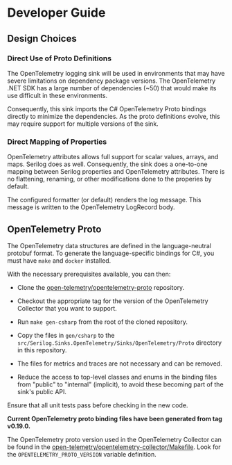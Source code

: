 # Developer Guide

## Design Choices

### Direct Use of Proto Definitions

The OpenTelemetry logging sink will be used in environments that may
have severe limitations on dependency package versions. The
OpenTelemetry .NET SDK has a large number of dependencies (~50) that
would make its use difficult in these environments.

Consequently, this sink imports the C# OpenTelemetry Proto bindings
directly to minimize the dependencies. As the proto definitions
evolve, this may require support for multiple versions of the sink.

### Direct Mapping of Properties

OpenTelemetry attributes allows full support for scalar values,
arrays, and maps. Serilog does as well. Consequently, the sink does a
one-to-one mapping between Serilog properties and OpenTelemetry
attributes. There is no flattening, renaming, or other modifications
done to the properies by default.

The configured formatter (or default) renders the log message. This
message is written to the OpenTelemetry LogRecord body.

## OpenTelemetry Proto

The OpenTelemetry data structures are defined in the language-neutral
protobuf format. To generate the language-specific bindings for C#,
you must have `make` and `docker` installed.

With the necessary prerequisites available, you can then:

- Clone the
  [open-telemetry/opentelemetry-proto](https://github.com/open-telemetry/opentelemetry-proto)
  repository.

- Checkout the appropriate tag for the version of the OpenTelemetry
  Collector that you want to support.

- Run `make gen-csharp` from the root of the cloned repository.

- Copy the files in `gen/csharp` to the `src/Serilog.Sinks.OpenTelemetry/Sinks/OpenTelemetry/Proto` 
  directory in this repository.

- The files for metrics and traces are not necessary and can be
  removed.

- Reduce the access to top-level classes and enums in the binding
  files from "public" to "internal" (implicit), to avoid these
  becoming part of the sink's public API.

Ensure that all unit tests pass before checking in the new code.

**Current OpenTelemetry proto binding files have been generated from
tag v0.19.0.**

The OpenTelemetry proto version used in the OpenTelemetry Collector
can be found in the [open-telemetry/opentelemetry-collector/Makefile](https://github.com/open-telemetry/opentelemetry-collector/blob/main/Makefile). Look for the `OPENTELEMETRY_PROTO_VERSION` variable
definition.
